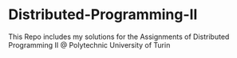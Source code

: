 # Distributed-Programming-II
This Repo includes my solutions for the Assignments of Distributed Programming II  @ Polytechnic University of Turin
